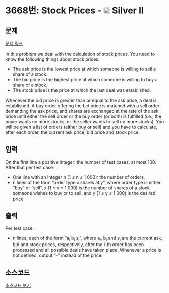 # 3668번: Stock Prices - <img src="https://static.solved.ac/tier_small/9.svg" style="height:20px" /> Silver II

<!-- performance -->

<!-- 문제 제출 후 깃허브에 푸시를 했을 때 제출한 코드의 성능이 입력될 공간입니다.-->

<!-- end -->

## 문제

[문제 링크](https://boj.kr/3668)


<p>In this problem we deal with the calculation of stock prices. You need to know the following things about stock prices:</p>

<ul>
<li>The ask price is the lowest price at which someone is willing to sell a share of a stock.</li>
<li>The bid price is the highest price at which someone is willing to buy a share of a stock.</li>
<li>The stock price is the price at which the last deal was established.</li>
</ul>

<p>Whenever the bid price is greater than or equal to the ask price, a deal is established. A buy order offering the bid price is matched with a sell order demanding the ask price, and shares are exchanged at the rate of the ask price until either the sell order or the buy order (or both) is fulfilled (i.e., the buyer wants no more stocks, or the seller wants to sell no more stocks). You will be given a list of orders (either buy or sell) and you have to calculate, after each order, the current ask price, bid price and stock price.</p>



## 입력


<p>On the first line a positive integer: the number of test cases, at most 100. After that per test case:</p>

<ul>
<li>One line with an integer n (1 ≤ n ≤ 1 000): the number of orders.</li>
<li>n lines of the form “order type x shares at y”, where order type is either “buy” or “sell”, x (1 ≤ x ≤ 1 000) is the number of shares of a stock someone wishes to buy or to sell, and y (1 ≤ y ≤ 1 000) is the desired price.</li>
</ul>



## 출력


<p>Per test case:</p>

<ul>
<li>n lines, each of the form “a<sub>i</sub> b<sub>i</sub> s<sub>i</sub>”, where a<sub>i</sub>, b<sub>i</sub> and s<sub>i</sub> are the current ask, bid and stock prices, respectively, after the i-th order has been processed and all possible deals have taken place. Whenever a price is not defined, output “-” instead of the price.</li>
</ul>



## 소스코드

[소스코드 보기](Stock%20Prices.cpp)